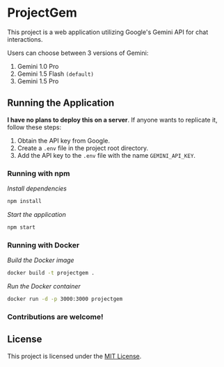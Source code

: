 # ProjectGem

This project is a web application utilizing Google's Gemini API for chat interactions.

Users can choose between 3 versions of Gemini:
1. Gemini 1.0 Pro
2. Gemini 1.5 Flash `(default)`
3. Gemini 1.5 Pro

## Running the Application

**I have no plans to deploy this on a server**. If anyone wants to replicate it, follow these steps:

1. Obtain the API key from Google.
2. Create a `.env` file in the project root directory.
3. Add the API key to the `.env` file with the name `GEMINI_API_KEY`.

### Running with npm
_Install dependencies_
```bash
npm install
```
_Start the application_
```bash
npm start
```

### Running with Docker
_Build the Docker image_
```bash
docker build -t projectgem .
```
_Run the Docker container_
```bash
docker run -d -p 3000:3000 projectgem
```

### **Contributions are welcome!**

## License

This project is licensed under the [MIT License](LICENSE).
